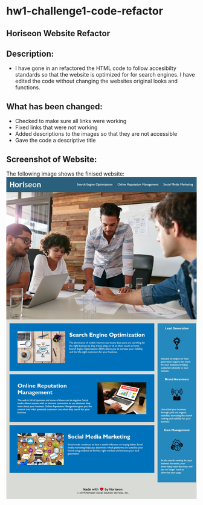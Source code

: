 # hw1-challenge1-code-refactor

## Horiseon Website Refactor

## Description:

- I have gone in an refactored the HTML code to follow accesibilty standards so that the website is optimized for for search engines. I have edited the code without changing the websites original looks and functions.

## What has been changed:

- Checked to make sure all links were working
- Fixed links that were not working
- Added descriptions to the images so that they are not accessible
- Gave the code a descriptive title

## Screenshot of Website:

The following image shows the finised website:
<img 
src="./assets/images/final-site-image.jpg">
